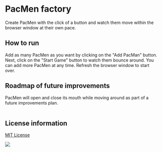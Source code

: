 # PacMen factory

Create PacMen with the click of a button and watch them move within the browser window at their own pace. 
&nbsp; 

## How to run

Add as many PacMen as you want by clicking on the "Add PacMan" button. Next, click on the "Start Game" button to watch them bounce around. You can add more PacMen at any time. Refresh the browser window to start over.
&nbsp; 

## Roadmap of future improvements

PacMen will open and close its mouth while moving around as part of a future improvements plan.  
&nbsp; 

## License information

[MIT License](https://github.com/mionova/Pac-man-factory/blob/main/LICENSE)

<img src="demo/img-pacman">